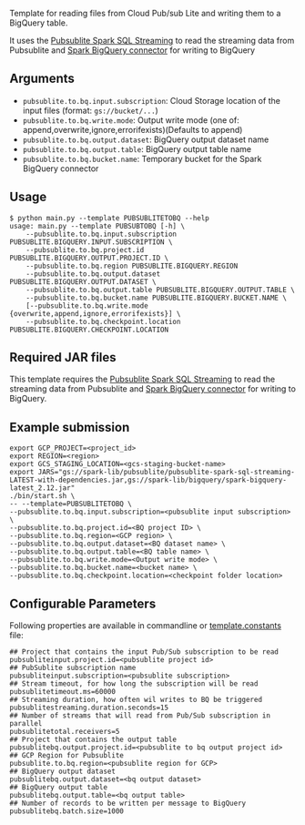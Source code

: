 Template for reading files from Cloud Pub/sub Lite and writing them to a BigQuery table.

It uses the [Pubsublite Spark SQL Streaming](https://central.sonatype.com/artifact/com.google.cloud/pubsublite-spark-sql-streaming/1.0.0) to read the streaming data from Pubsublite and [Spark BigQuery connector](https://cloud.google.com/dataproc-serverless/docs/guides/bigquery-connector-spark-example) for writing to BigQuery

## Arguments

* `pubsublite.to.bq.input.subscription`: Cloud Storage location of the input files (format: `gs://bucket/...`)
* `pubsublite.to.bq.write.mode`: Output write mode (one of: append,overwrite,ignore,errorifexists)(Defaults to append)
* `pubsublite.to.bq.output.dataset`: BigQuery output dataset name
* `pubsublite.to.bq.output.table`: BigQuery output table name
* `pubsublite.to.bq.bucket.name`: Temporary bucket for the Spark BigQuery connector

## Usage

```
$ python main.py --template PUBSUBLITETOBQ --help
usage: main.py --template PUBSUBTOBQ [-h] \
    --pubsublite.to.bq.input.subscription PUBSUBLITE.BIGQUERY.INPUT.SUBSCRIPTION \
    --pubsublite.to.bq.project.id PUBSUBLITE.BIGQUERY.OUTPUT.PROJECT.ID \
    --pubsublite.to.bq.region PUBSUBLITE.BIGQUERY.REGION
    --pubsublite.to.bq.output.dataset PUBSUBLITE.BIGQUERY.OUTPUT.DATASET \
    --pubsublite.to.bq.output.table PUBSUBLITE.BIGQUERY.OUTPUT.TABLE \
    --pubsublite.to.bq.bucket.name PUBSUBLITE.BIGQUERY.BUCKET.NAME \
    [--pubsublite.to.bq.write.mode {overwrite,append,ignore,errorifexists}] \
    --pubsublite.to.bq.checkpoint.location PUBSUBLITE.BIGQUERY.CHECKPOINT.LOCATION
```

## Required JAR files

This template requires the [Pubsublite Spark SQL Streaming](https://central.sonatype.com/artifact/com.google.cloud/pubsublite-spark-sql-streaming/1.0.0) to read the streaming data from Pubsublite and [Spark BigQuery connector](https://cloud.google.com/dataproc-serverless/docs/guides/bigquery-connector-spark-example) for writing to BigQuery.

## Example submission

```
export GCP_PROJECT=<project_id>
export REGION=<region>
export GCS_STAGING_LOCATION=<gcs-staging-bucket-name> 
export JARS="gs://spark-lib/pubsublite/pubsublite-spark-sql-streaming-LATEST-with-dependencies.jar,gs://spark-lib/bigquery/spark-bigquery-latest_2.12.jar"
./bin/start.sh \
-- --template=PUBSUBLITETOBQ \
--pubsublite.to.bq.input.subscription=<pubsublite input subscription> \
--pubsublite.to.bq.project.id=<BQ project ID> \
--pubsublite.to.bq.region=<GCP region> \
--pubsublite.to.bq.output.dataset=<BQ dataset name> \
--pubsublite.to.bq.output.table=<BQ table name> \
--pubsublite.to.bq.write.mode=<Output write mode> \
--pubsublite.to.bq.bucket.name=<bucket name> \
--pubsublite.to.bq.checkpoint.location=<checkpoint folder location>
```


## Configurable Parameters

Following properties are available in commandline or [template.constants](../util/template_constants.py) file:

```
## Project that contains the input Pub/Sub subscription to be read
pubsubliteinput.project.id=<pubsublite project id>
## PubSublite subscription name
pubsubliteinput.subscription=<pubsublite subscription>
## Stream timeout, for how long the subscription will be read
pubsublitetimeout.ms=60000
## Streaming duration, how often wil writes to BQ be triggered
pubsublitestreaming.duration.seconds=15
## Number of streams that will read from Pub/Sub subscription in parallel
pubsublitetotal.receivers=5
## Project that contains the output table
pubsublitebq.output.project.id=<pubsublite to bq output project id>
## GCP Region for Pubsublite
pubsublite.to.bq.region=<pubsublite region for GCP>
## BigQuery output dataset
pubsublitebq.output.dataset=<bq output dataset>
## BigQuery output table
pubsublitebq.output.table=<bq output table>
## Number of records to be written per message to BigQuery
pubsublitebq.batch.size=1000
```